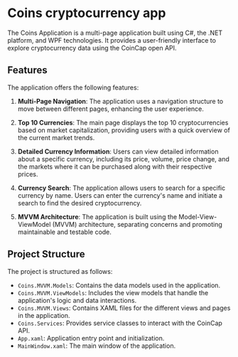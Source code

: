 # Coins cryptocurrency app

The Coins Application is a multi-page application built using C#, the .NET platform, and WPF technologies. It provides a user-friendly interface to explore cryptocurrency data using the CoinCap open API.

## Features

The application offers the following features:

1. **Multi-Page Navigation**: The application uses a navigation structure to move between different pages, enhancing the user experience.

2. **Top 10 Currencies**: The main page displays the top 10 cryptocurrencies based on market capitalization, providing users with a quick overview of the current market trends.

3. **Detailed Currency Information**: Users can view detailed information about a specific currency, including its price, volume, price change, and the markets where it can be purchased along with their respective prices.

4. **Currency Search**: The application allows users to search for a specific currency by name. Users can enter the currency's name and initiate a search to find the desired cryptocurrency.

5. **MVVM Architecture**: The application is built using the Model-View-ViewModel (MVVM) architecture, separating concerns and promoting maintainable and testable code.


## Project Structure

The project is structured as follows:

- `Coins.MVVM.Models`: Contains the data models used in the application.
- `Coins.MVVM.ViewModels`: Includes the view models that handle the application's logic and data interactions.
- `Coins.MVVM.Views`: Contains XAML files for the different views and pages in the application.
- `Coins.Services`: Provides service classes to interact with the CoinCap API.
- `App.xaml`: Application entry point and initialization.
- `MainWindow.xaml`: The main window of the application.






